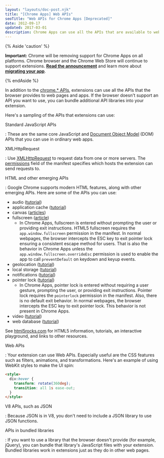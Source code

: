 ```yaml
---
layout: "layouts/doc-post.njk"
title: "[Chrome Apps] Web APIs"
seoTitle: "Web APIs for Chrome Apps [Deprecated]"
date: 2012-09-17
updated: 2017-03-01
description: Chrome Apps can use all the APIs that are available to websites.
---
```


{% Aside 'caution' %}

**Important:** Chrome will be removing support for Chrome Apps on all platforms. Chrome browser and
the Chrome Web Store will continue to support extensions. [**Read the announcement**][1] and learn
more about [**migrating your app**][2].

{% endAside %}

In addition to the [chrome.\* APIs][3], extensions can use all the APIs that the browser provides to
web pages and apps. If the browser doesn't support an API you want to use, you can bundle additional
API libraries into your extension.

Here's a sampling of the APIs that extensions can use:

Standard JavaScript APIs

: These are the same core JavaScript and [Document Object Model][4] (DOM) APIs that you can use in
  ordinary web apps.

XMLHttpRequest

: Use [XMLHttpRequest][5] to request data from one or more servers. The [permissions][6] field of the
  manifest specifies which hosts the extension can send requests to.

HTML and other emerging APIs

: Google Chrome supports modern HTML features, along with other emerging APIs. Here are some of the
  APIs you can use:

  - audio ([tutorial][7])
  - application cache ([tutorial][8])
  - canvas ([articles][9])
  - fullscreen ([article][10])
    - In Chrome Apps, fullscreen is entered without prompting the user or providing exit instructions.
      HTML5 fullscreen requires the `app.window.fullscreen` permission in the manifest. In normal
      webpages, the browser intercepts the ESC key to exit pointer lock ensuring a consistent escape
      method for users. That is also the behavior in Chrome Apps unless the
      `app.window.fullscreen.overrideEsc` permission is used to enable the app to call
      `preventDefault` on keydown and keyup events.
  - geolocation ([tutorial][11])
  - local storage ([tutorial][12])
  - notifications ([tutorial][13])
  - pointer lock ([tutorial][14])
    - In Chrome Apps, pointer lock is entered without requiring a user gesture, prompting the user, or
      providing exit instructions. Pointer lock requires the `pointerlock` permission in the manifest.
      Also, there is no default exit behavior. In normal webpages, the browser intercepts the ESC key
      to exit pointer lock. This behavior is not present in Chrome Apps.
  - video ([tutorial][15])
  - web database ([tutorial][16])

  See [html5rocks.com][17] for HTML5 information, tutorials, an interactive playground, and links to
  other resources.

Web APIs

: Your extension can use Web APIs. Especially useful are the CSS features such as filters,
  animations, and transformations. Here's an example of using WebKit styles to make the UI spin:

  ```html
  <style>
    div:hover {
      transform: rotate(360deg);
      transition: all 1s ease-out;
    }
  </style>
  ```

V8 APIs, such as JSON

: Because JSON is in V8, you don't need to include a JSON library to use JSON functions.

APIs in bundled libraries

: If you want to use a library that the browser doesn't provide (for example, jQuery), you can bundle
  that library's JavaScript files with your extension. Bundled libraries work in extensions just as
  they do in other web pages.

[1]: https://blog.chromium.org/2020/08/changes-to-chrome-app-support-timeline.html
[2]: /apps/migration
[3]: /docs/extensions/reference/
[4]: https://developer.mozilla.org/en/Gecko_DOM_Reference
[5]: /docs/extensions/mv2/xhr/
[6]: /docs/extensions/mv2/declare_permissions/
[7]: http://www.html5rocks.com/tutorials/audio/quick/
[8]: http://www.html5rocks.com/tutorials/appcache/beginner/
[9]: http://www.html5rocks.com/en/tutorials/#canvas
[10]: http://updates.html5rocks.com/2011/10/Let-Your-Content-Do-the-Talking-Fullscreen-API
[11]: http://www.html5rocks.com/tutorials/geolocation/trip_meter/
[12]: http://www.html5rocks.com/en/tutorials/offline/storage/
[13]: http://www.html5rocks.com/tutorials/notifications/quick/
[14]: http://www.html5rocks.com/en/tutorials/pointerlock/intro/
[15]: http://www.html5rocks.com/en/tutorials/video/basics/
[16]: http://www.html5rocks.com/tutorials/webdatabase/todo/
[17]: http://www.html5rocks.com

